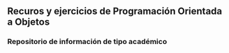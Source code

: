## Recuros y ejercicios de Programación Orientada a Objetos

### Repositorio de información de tipo académico
